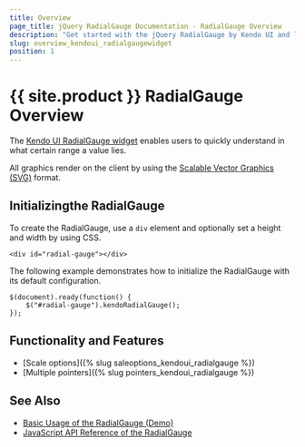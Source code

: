 ```yaml
---
title: Overview
page_title: jQuery RadialGauge Documentation - RadialGauge Overview
description: "Get started with the jQuery RadialGauge by Kendo UI and learn how to create, initialize, and enable the widget."
slug: overview_kendoui_radialgaugewidget
position: 1
---
```


# {{ site.product }} RadialGauge Overview

The [Kendo UI RadialGauge widget](https://demos.telerik.com/kendo-ui/radial-gauge/index) enables users to quickly understand in what certain range a value lies.

All graphics render on the client by using the [Scalable Vector Graphics (SVG)](https://en.wikipedia.org/wiki/Scalable_Vector_Graphics) format.

## Initializingthe RadialGauge

To create the RadialGauge, use a `div` element and optionally set a height and width by using CSS.

    <div id="radial-gauge"></div>

The following example demonstrates how to initialize the RadialGauge with its default configuration.

	$(document).ready(function() {
    	$("#radial-gauge").kendoRadialGauge();
   	});

## Functionality and Features

* [Scale options]({% slug saleoptions_kendoui_radialgauge %})
* [Multiple pointers]({% slug pointers_kendoui_radialgauge %})

## See Also

* [Basic Usage of the RadialGauge (Demo)](https://demos.telerik.com/kendo-ui/radial-gauge/index)
* [JavaScript API Reference of the RadialGauge](/api/javascript/dataviz/ui/radialgauge)
